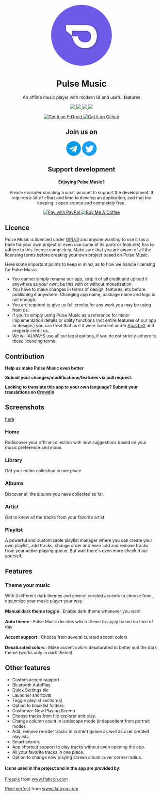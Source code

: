 <p align="center">
  <img src="gallery/icons/icon.svg" width="200" alt="pulsemusic" />
</p>

<h1 align="center">Pulse Music</h1>

<p align="center">An offline music player with modern UI and useful features</p>

<p align="center">
  <a title="License" target="_blank" href="https://github.com/HardcodeCoder/pulsemusic/blob/master/LICENSE">
    <img src="https://img.shields.io/github/license/hardcodecoder/pulsemusic?color=%23079A00" />
  </a>
  <a title="Latest release" target="_blank" href="https://github.com/HardcodeCoder/pulsemusic/releases/latest">
    <img src="https://img.shields.io/github/v/release/hardcodecoder/pulsemusic?color=%235F78FF" />
  </a>
  <a title="Downloads" target="_blank" href="https://github.com/HardcodeCoder/pulsemusic/releases">
    <img src="https://img.shields.io/github/downloads/hardcodecoder/pulsemusic/total?color=blue"/>
  </a>
  <a title="Crowdin" target="_blank" href="https://crowdin.com/project/pulse-music">
    <img src="https://badges.crowdin.net/pulse-music/localized.svg">
  </a>
</p>

<p align="center">
  <a href="https://f-droid.org/packages/com.hardcodecoder.pulsemusic">
    <img src="https://fdroid.gitlab.io/artwork/badge/get-it-on.svg"
    alt="Get it on F-Droid"
    height="80">
  </a>

  <a href="https://github.com/HardcodeCoder/PulseMusic/releases/">
    <img src="https://raw.githubusercontent.com/flocke/andOTP/master/assets/badges/get-it-on-github.svg"
    alt="Get it on Github"
    height="80">
  </a>
</p>

<h2 align="center">Join us on</h2>
<p align="center">
    <a href="https://t.me/PulseMusicDiscussion">
        <img src="gallery/icons/telegram.svg" alt="Telegram logo" width="48" height="48">
    </a>
    <a href="https://twitter.com/hardcodecoder">
        <img src="gallery/icons/twitter.svg" alt="Twitter logo" width="48" height="48">
    </a>
</p>

<h2 align="center">Support development</h2>
<h4 align="center">Enjoying Pulse Music?</h4>
<p align="center">Please consider donating a small amount to support the development. It requires a lot of effort and time to develop an application, and that too keeping it open source and completely free.
</p>
<p align="center">
    <a href="https://paypal.me/HardcodeCoder">
    <img src="https://www.paypalobjects.com/webstatic/en_AU/i/buttons/btn_paywith_primary_l.png" alt="Pay with PayPal" width="200" height="51"  />
  </a>

  <a href="https://www.buymeacoffee.com/hardcodecoder">
    <img src="https://cdn.buymeacoffee.com/buttons/v2/default-blue.png" alt="Buy Me A Coffee" height="51" width="200" >
  </a>
</p>

## Licence
Pulse Music is licenced under [GPLv3](https://github.com/HardcodeCoder/pulsemusic/blob/master/LICENSE) and anyone wanting to use it (as a base for your own project or even use some of its parts or features) has to adhere to this license completely. Make sure that you are aware of all the licensing terms before creating your own project based on Pulse Music.

Here some important points to keep in mind, as to how we handle licensing for Pulse Music:

- You cannot simply rename our app, strip it of all credit and upload it anywhere as your own, be this with or without monetization.
- You have to make changes in terms of design, features, etc before publishing it anywhere. Changing app name, package name and logo is not enough.
- You are required to give us full credits for any work you may be using from us.
- If you're simply using Pulse Music as a reference for minor implementation details or utility functions (not entire features of our app or designs) you can treat that as if it were licensed under [Apache2](https://www.apache.org/licenses/LICENSE-2.0) and properly credit us.
- We will ALWAYS use all our legal options, if you do not strictly adhere to these licencing terms.

## Contribution
**Help us make Pulse Music even better**

**Submit your changes/modifications/features via pull request.**

**Looking to translate this app to your own language? Submit your translations on [Crowdin](https://crwd.in/pulse-music)**


## Screenshots 
[here](./gallery/README.md)

### Home
Rediscover your offline collection with new suggestions based on your music preference
and mood.

### Library
Get your entire collection in one place

### Albums
Discover all the albums you have collected so far.

### Artist
Get to know all the tracks from your favorite artist

### Playlist
A powerful and customizable playlist manager where you can create your own playlist,
add tracks, change order and even add and remove tracks from your active playing queue.
But wait there's even more check it out yourself.

## Features
### Theme your music
With 3 different dark themes and several curated accents to choose from, customize your music player your way.
<br></br>
**Manual dark theme toggle** : Enable dark theme whenever you want
<br></br>
**Auto theme** : Pulse Music decides which theme to apply based on time of day
<br></br>
**Accent support** : Choose from several curated accent colors
<br></br>
**Desaturated colors** : Make accent colors desaturated to better suit the dark theme (works only in dark theme)
## Other features
- Custom accent support.
- Bluetooth AutoPlay.
- Quick Settings tile
- Launcher shortcuts
- Toggle playlist section(s)
- Option to blacklist folders.
- Customize Now Playing Screen
- Choose tracks from file explorer and play.
- Change column count in landscape mode (independent from portrait mode).
- Add, remove re-oder tracks in current queue as well as user created playlists.
- Smart search.
- App shortcut support to play tracks without even opening the app.
- All your favorite tracks in one place.
- Option to change now playing screen album cover corner radius.

#### Icons used in the project and in the app are provided by:

<a href="https://www.freepik.com" title="Freepik">Freepik</a> from <a href="https://www.flaticon.com/" title="Flaticon">www.flaticon.com</a>

<a href="https://www.flaticon.com/authors/pixel-perfect" title="Pixel perfect">Pixel perfect</a> from <a href="https://www.flaticon.com/" title="Flaticon">www.flaticon.com</a>
